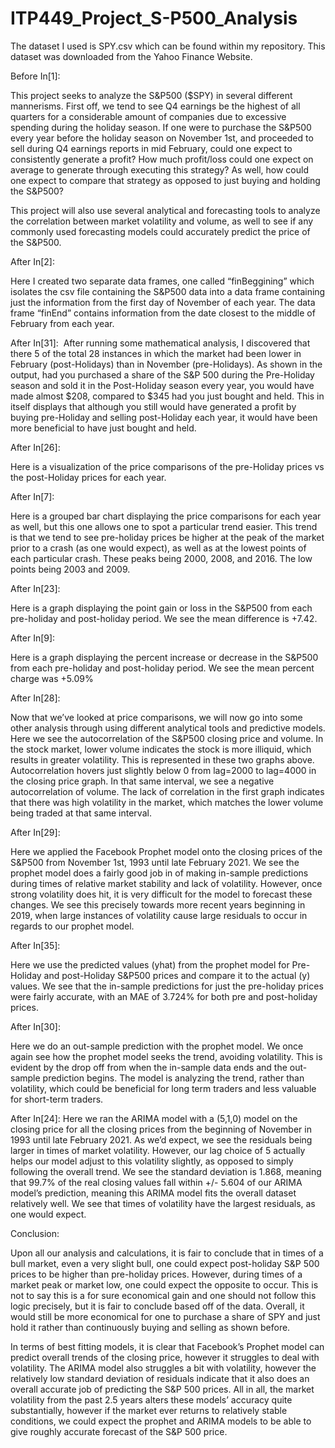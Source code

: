 # ITP449_Project_S-P500_Analysis

The dataset I used is SPY.csv which can be found within my repository. This dataset was downloaded from the Yahoo Finance Website.

Before In[1]:

This project seeks to analyze the S&P500 ($SPY) in several different mannerisms. First off, we tend to see Q4 earnings be the highest of all quarters for a considerable amount of companies due to excessive spending during the holiday season. If one were to purchase the S&P500 every year before the holiday season on November 1st, and proceeded to sell during Q4 earnings reports in mid February, could one expect to consistently generate a profit? How much profit/loss could one expect on average to generate through executing this strategy? As well, how could one expect to compare that strategy as opposed to just buying and holding the S&P500?

This project will also use several analytical and forecasting tools to analyze the correlation between market volatility and volume, as well to see if any commonly used forecasting models could accurately predict the price of the S&P500.

After In[2]:

Here I created two separate data frames, one called “finBeggining” which isolates the csv file containing the S&P500 data into a data frame containing just the information from the first day of November of each year. The data frame “finEnd” contains information from the date closest to the middle of February from each year. 

After In[31]:
 After running some mathematical analysis, I discovered that there 5 of the total 28 instances in which the market had been lower in February (post-Holidays) than in November (pre-Holidays). As shown in the output, had you purchased a share of the S&P 500 during the Pre-Holiday season and sold it in the Post-Holiday season every year, you would have made almost $208, compared to $345 had you just bought and held. This in itself displays that although you still would have generated a profit by buying pre-Holiday and selling post-Holiday each year, it would have been more beneficial to have just bought and held. 

After In[26]:

Here is a visualization of the price comparisons of the pre-Holiday prices vs the post-Holiday prices for each year.

After In[7]:

Here is a grouped bar chart displaying the price comparisons for each year as well, but this one allows one to spot a particular trend easier. This trend is that we tend to see pre-holiday prices be higher at the peak of the market prior to a crash (as one would expect), as well as at the lowest points of each particular crash. These peaks being 2000, 2008, and 2016. The low points being 2003 and 2009.

After In[23]:

Here is a graph displaying the point gain or loss in the S&P500 from each pre-holiday and post-holiday period. We see the mean difference is +7.42.

After In[9]:

Here is a graph displaying the percent increase or decrease in the S&P500 from each pre-holiday and post-holiday period. We see the mean percent charge was +5.09%

After In[28]:

Now that we’ve looked at price comparisons, we will now go into some other analysis through using different analytical tools and predictive models. Here we see the autocorrelation of the S&P500 closing price and volume. In the stock market, lower volume indicates the stock is more illiquid, which results in greater volatility. This is represented in these two graphs above. Autocorrelation hovers just slightly below 0 from lag=2000 to lag=4000 in the closing price graph. In that same interval, we see a negative autocorrelation of volume. The lack of correlation in the first graph indicates that there was high volatility in the market, which matches the lower volume being traded at that same interval.

After In[29]:

Here we applied the Facebook Prophet model onto the closing prices of the S&P500 from November 1st, 1993 until late February 2021. We see the prophet model does a fairly good job in of making in-sample predictions during times of relative market stability and lack of volatility. However, once strong volatility does hit, it is very difficult for the model to forecast these changes. We see this precisely towards more recent years beginning in 2019, when large instances of volatility cause large residuals to occur in regards to our prophet model.

After In[35]:

Here we use the predicted values (yhat) from the prophet model for Pre-Holiday and post-Holiday S&P500 prices and compare it to the actual (y) values. We see that the in-sample predictions for just the pre-holiday prices were fairly accurate, with an MAE of 3.724% for both pre and post-holiday prices. 

After In[30]:

Here we do an out-sample prediction with the prophet model. We once again see how the prophet model seeks the trend, avoiding volatility. This is evident by the drop off from when the in-sample data ends and the out-sample prediction begins. The model is analyzing the trend, rather than volatility, which could be beneficial for long term traders and less valuable for short-term traders. 

After In[24]:
Here we ran the ARIMA model with a (5,1,0) model on the closing price for all the closing prices from the beginning of November in 1993 until late February 2021. As we’d expect, we see the residuals being larger in times of market volatility. However, our lag choice of 5 actually helps our model adjust to this volatility slightly, as opposed to simply following the overall trend. We see the standard deviation is 1.868, meaning that 99.7% of the real closing values fall within +/- 5.604 of our ARIMA model’s prediction, meaning this ARIMA model fits the overall dataset relatively well. We see that times of volatility have the largest residuals, as one would expect. 

Conclusion:

Upon all our analysis and calculations, it is fair to conclude that in times of a bull market, even a very slight bull, one could expect post-holiday S&P 500 prices to be higher than pre-holiday prices. However, during times of a market peak or market low, one could expect the opposite to occur. This is not to say this is a for sure economical gain and one should not follow this logic precisely, but it is fair to conclude based off of the data. Overall, it would still be more economical for one to purchase a share of SPY and just hold it rather than continuously buying and selling as shown before. 

In terms of best fitting models, it is clear that Facebook’s Prophet model can predict overall trends of the closing price, however it struggles to deal with volatility. The ARIMA model also struggles a bit with volatility, however the relatively low standard deviation of residuals indicate that it also does an overall accurate job of predicting the S&P 500 prices. All in all, the market volatility from the past 2.5 years alters these models’ accuracy quite substantially, however if the market ever returns to relatively stable conditions, we could expect the prophet and ARIMA models to be able to give roughly accurate forecast of the S&P 500 price.
